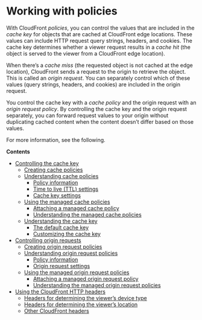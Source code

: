 # Working with policies<a name="working-with-policies"></a>

With CloudFront *policies*, you can control the values that are included in the *cache key* for objects that are cached at CloudFront edge locations\. These values can include HTTP request query strings, headers, and cookies\. The cache key determines whether a viewer request results in a *cache hit* \(the object is served to the viewer from a CloudFront edge location\)\.

When there’s a *cache miss* \(the requested object is not cached at the edge location\), CloudFront sends a request to the origin to retrieve the object\. This is called an *origin request*\. You can separately control which of these values \(query strings, headers, and cookies\) are included in the origin request\.

You control the cache key with a *cache policy* and the origin request with an *origin request policy*\. By controlling the cache key and the origin request separately, you can forward request values to your origin without duplicating cached content when the content doesn’t differ based on those values\.

For more information, see the following\.

**Contents**
+ [Controlling the cache key](controlling-the-cache-key.md)
  + [Creating cache policies](controlling-the-cache-key.md#cache-key-create-cache-policy)
  + [Understanding cache policies](controlling-the-cache-key.md#cache-key-understand-cache-policy)
    + [Policy information](controlling-the-cache-key.md#cache-key-understand-cache-policy-info)
    + [Time to live \(TTL\) settings](controlling-the-cache-key.md#cache-key-understand-cache-policy-ttl)
    + [Cache key settings](controlling-the-cache-key.md#cache-key-understand-cache-policy-settings)
  + [Using the managed cache policies](using-managed-cache-policies.md)
    + [Attaching a managed cache policy](using-managed-cache-policies.md#attaching-managed-cache-policies)
    + [Understanding the managed cache policies](using-managed-cache-policies.md#managed-cache-policies-list)
  + [Understanding the cache key](understanding-the-cache-key.md)
    + [The default cache key](understanding-the-cache-key.md#cache-key-default)
    + [Customizing the cache key](understanding-the-cache-key.md#cache-key-custom)
+ [Controlling origin requests](controlling-origin-requests.md)
  + [Creating origin request policies](controlling-origin-requests.md#origin-request-create-origin-request-policy)
  + [Understanding origin request policies](controlling-origin-requests.md#origin-request-understand-origin-request-policy)
    + [Policy information](controlling-origin-requests.md#origin-request-understand-origin-request-policy-info)
    + [Origin request settings](controlling-origin-requests.md#origin-request-understand-origin-request-policy-settings)
  + [Using the managed origin request policies](using-managed-origin-request-policies.md)
    + [Attaching a managed origin request policy](using-managed-origin-request-policies.md#attaching-managed-origin-request-policies)
    + [Understanding the managed origin request policies](using-managed-origin-request-policies.md#managed-origin-request-policies-list)
+ [Using the CloudFront HTTP headers](using-cloudfront-headers.md)
  + [Headers for determining the viewer’s device type](using-cloudfront-headers.md#cloudfront-headers-device-type)
  + [Headers for determining the viewer’s location](using-cloudfront-headers.md#cloudfront-headers-viewer-location)
  + [Other CloudFront headers](using-cloudfront-headers.md#cloudfront-headers-other)